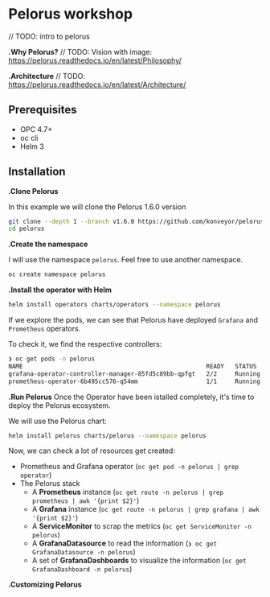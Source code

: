 # Pelorus workshop
// TODO: intro to pelorus 

**.Why Pelorus?**
// TODO: Vision with image: https://pelorus.readthedocs.io/en/latest/Philosophy/

**.Architecture**
// TODO: https://pelorus.readthedocs.io/en/latest/Architecture/

## Prerequisites
* OPC 4.7+
* oc cli
* Helm 3

## Installation

**.Clone Pelorus**

In this example we will clone the Pelorus 1.6.0 version

```zsh
git clone --depth 1 --branch v1.6.0 https://github.com/konveyor/pelorus
cd pelorus
```

**.Create the namespace**

I will use the namespace ```pelorus```. Feel free to use another namespace. 

```zsh
oc create namespace pelorus
```

**.Install the operator with Helm**
```zsh
helm install operators charts/operators --namespace pelorus
```

If we explore the pods, we can see that Pelorus have deployed ```Grafana``` and ```Prometheus``` operators. 

To check it, we find the respective controllers: 

```zsh
❯ oc get pods -n pelorus
NAME                                                   READY   STATUS    RESTARTS   AGE
grafana-operator-controller-manager-85fd5c89bb-qpfgt   2/2     Running   0          8m53s
prometheus-operator-6b495cc576-q54mm                   1/1     Running   0          8m46s
```

**.Run Pelorus**
Once the Operator have been istalled completely, it's time to deploy the Pelorus ecosystem. 

We will use the Pelorus chart:
```zsh
helm install pelorus charts/pelorus --namespace pelorus
```

Now, we can check a lot of resources get created:
* Prometheus and Grafana operator (```oc get pod -n pelorus | grep operator```)
* The Pelorus stack
    * A **Prometheus** instance (```oc get route -n pelorus | grep prometheus | awk '{print $2}'```)
    * A **Grafana** instance (```oc get route -n pelorus | grep grafana | awk '{print $2}'```)
    * A **ServiceMonitor** to scrap the metrics (```oc get ServiceMonitor -n pelorus```)
    * A **GrafanaDatasource** to read the information (```❯ oc get GrafanaDatasource -n pelorus```)
    * A set of **GrafanaDashboards** to visualize the information (```oc get GrafanaDashboard -n pelorus```)

**.Customizing Pelorus**